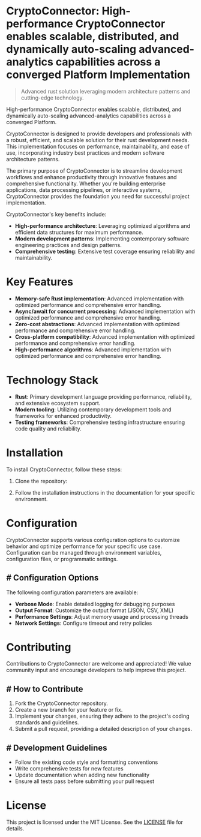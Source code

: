 <!-- fallback_CryptoConnector_20251020003641_47827 -->

# CryptoConnector: High-performance CryptoConnector enables scalable, distributed, and dynamically auto-scaling advanced-analytics capabilities across a converged Platform Implementation
> Advanced rust solution leveraging modern architecture patterns and cutting-edge technology.

High-performance CryptoConnector enables scalable, distributed, and dynamically auto-scaling advanced-analytics capabilities across a converged Platform.

CryptoConnector is designed to provide developers and professionals with a robust, efficient, and scalable solution for their rust development needs. This implementation focuses on performance, maintainability, and ease of use, incorporating industry best practices and modern software architecture patterns.

The primary purpose of CryptoConnector is to streamline development workflows and enhance productivity through innovative features and comprehensive functionality. Whether you're building enterprise applications, data processing pipelines, or interactive systems, CryptoConnector provides the foundation you need for successful project implementation.

CryptoConnector's key benefits include:

* **High-performance architecture**: Leveraging optimized algorithms and efficient data structures for maximum performance.
* **Modern development patterns**: Implementing contemporary software engineering practices and design patterns.
* **Comprehensive testing**: Extensive test coverage ensuring reliability and maintainability.

# Key Features

* **Memory-safe Rust implementation**: Advanced implementation with optimized performance and comprehensive error handling.
* **Async/await for concurrent processing**: Advanced implementation with optimized performance and comprehensive error handling.
* **Zero-cost abstractions**: Advanced implementation with optimized performance and comprehensive error handling.
* **Cross-platform compatibility**: Advanced implementation with optimized performance and comprehensive error handling.
* **High-performance algorithms**: Advanced implementation with optimized performance and comprehensive error handling.

# Technology Stack

* **Rust**: Primary development language providing performance, reliability, and extensive ecosystem support.
* **Modern tooling**: Utilizing contemporary development tools and frameworks for enhanced productivity.
* **Testing frameworks**: Comprehensive testing infrastructure ensuring code quality and reliability.

# Installation

To install CryptoConnector, follow these steps:

1. Clone the repository:


2. Follow the installation instructions in the documentation for your specific environment.

# Configuration

CryptoConnector supports various configuration options to customize behavior and optimize performance for your specific use case. Configuration can be managed through environment variables, configuration files, or programmatic settings.

## # Configuration Options

The following configuration parameters are available:

* **Verbose Mode**: Enable detailed logging for debugging purposes
* **Output Format**: Customize the output format (JSON, CSV, XML)
* **Performance Settings**: Adjust memory usage and processing threads
* **Network Settings**: Configure timeout and retry policies

# Contributing

Contributions to CryptoConnector are welcome and appreciated! We value community input and encourage developers to help improve this project.

## # How to Contribute

1. Fork the CryptoConnector repository.
2. Create a new branch for your feature or fix.
3. Implement your changes, ensuring they adhere to the project's coding standards and guidelines.
4. Submit a pull request, providing a detailed description of your changes.

## # Development Guidelines

* Follow the existing code style and formatting conventions
* Write comprehensive tests for new features
* Update documentation when adding new functionality
* Ensure all tests pass before submitting your pull request

# License

This project is licensed under the MIT License. See the [LICENSE](https://github.com/xxxPOUPOUxxx/CryptoConnector/blob/main/LICENSE) file for details.

